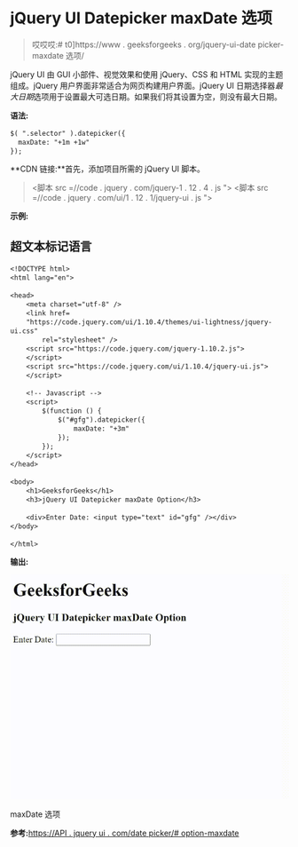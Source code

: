 # jQuery UI Datepicker maxDate 选项

> 哎哎哎:# t0]https://www . geeksforgeeks . org/jquery-ui-date picker-maxdate 选项/

jQuery UI 由 GUI 小部件、视觉效果和使用 jQuery、CSS 和 HTML 实现的主题组成。jQuery 用户界面非常适合为网页构建用户界面。jQuery UI 日期选择器*最大日期*选项用于设置最大可选日期。如果我们将其设置为空，则没有最大日期。

**语法:**

```
$( ".selector" ).datepicker({
  maxDate: "+1m +1w"
});
```

**CDN 链接:**首先，添加项目所需的 jQuery UI 脚本。

> <link rel="”stylesheet”" href="”//code.jquery.com/ui/1.12.1/themes/smoothness/jquery-ui.css”">
> <脚本 src =//code . jquery . com/jquery-1 . 12 . 4 . js "></脚本>
> <脚本 src =//code . jquery . com/ui/1 . 12 . 1/jquery-ui . js "></脚本>

**示例:**

## 超文本标记语言

```
<!DOCTYPE html>
<html lang="en">

<head>
    <meta charset="utf-8" />
    <link href=
    "https://code.jquery.com/ui/1.10.4/themes/ui-lightness/jquery-ui.css"
        rel="stylesheet" />
    <script src="https://code.jquery.com/jquery-1.10.2.js">
    </script>
    <script src="https://code.jquery.com/ui/1.10.4/jquery-ui.js">
    </script>

    <!-- Javascript -->
    <script>
        $(function () {
            $("#gfg").datepicker({
                maxDate: "+3m"
            });
        });
    </script>
</head>

<body>
    <h1>GeeksforGeeks</h1>
    <h3>jQuery UI Datepicker maxDate Option</h3>

    <div>Enter Date: <input type="text" id="gfg" /></div>
</body>

</html>
```

**输出:**

![](img/ffb42ad378a8ee7cd84e789f2551baf7.png)

maxDate 选项

**参考:**[https://API . jquery ui . com/date picker/# option-maxdate](https://api.jqueryui.com/datepicker/#option-maxDate)